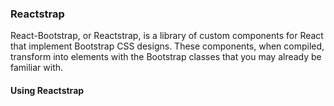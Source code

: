 ### Reactstrap

React-Bootstrap, or Reactstrap, is a library of custom components for React that implement Bootstrap CSS designs. These components, when compiled, transform into elements with the Bootstrap classes that you may already be familiar with.

#### Using Reactstrap

